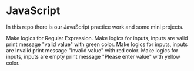 # JavaScript
In this repo there is our JavaScript practice work and some mini projects.

Make logics for Regular Expression.
Make logics for inputs, inputs are valid print message "valid value" with green color.
Make logics for inputs, inputs are Invalid print message "Invalid value" with red color.
Make logics for inputs, inputs are empty print message "Please enter value" with yellow color.

